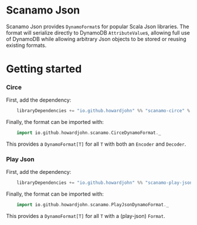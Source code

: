 # Scanamo Json
Scanamo Json provides `DynamoFormat`s for popular Scala Json libraries. The format will serialize directly to DynamoDB `AttributeValue`s, allowing full use of DynamoDB while allowing arbitrary Json objects to be stored or reusing existing formats.

# Getting started

### Circe

First, add the dependency:

```scala
    libraryDependencies += "io.github.howardjohn" %% "scanamo-circe" % "0.2.1"
```

Finally, the format can be imported with:

```scala
    import io.github.howardjohn.scanamo.CirceDynamoFormat._
```

This provides a `DynamoFormat[T]` for all `T` with both an `Encoder` and `Decoder`.

### Play Json

First, add the dependency:

```scala
    libraryDependencies += "io.github.howardjohn" %% "scanamo-play-json" % "0.2.1"
```

Finally, the format can be imported with:

```scala
    import io.github.howardjohn.scanamo.PlayJsonDynamoFormat._
```

This provides a `DynamoFormat[T]` for all `T` with a (play-json) `Format`.
